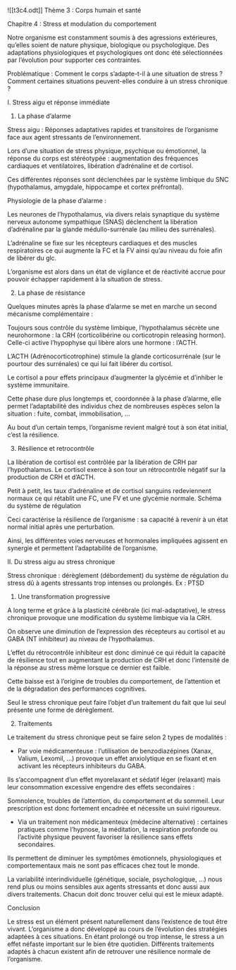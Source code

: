 ![[t3c4.odt]]
Thème 3 : Corps humain et santé

Chapitre 4 : Stress et modulation du comportement

Notre organisme est constamment soumis à des agressions extérieures, qu’elles soient de nature physique, biologique ou psychologique. 
Des adaptations physiologiques et psychologiques ont donc été sélectionnées par l’évolution pour supporter ces contraintes.

Problématique : Comment le corps s’adapte-t-il à une situation de stress ? Comment certaines situations peuvent-elles conduire à un stress chronique ?

I. Stress aigu et réponse immédiate

1) La phase d’alarme

Stress aigu : Réponses adaptatives rapides et transitoires de l’organisme face aux agent stressants de l’environnement.

Lors d’une situation de stress physique, psychique ou émotionnel, la réponse du corps est stéréotypée : augmentation des fréquences cardiaques et ventilatoires, libération d’adrénaline et de cortisol.

Ces différentes réponses sont déclenchées par le système limbique du SNC (hypothalamus, amygdale, hippocampe et cortex préfrontal).

Physiologie de la phase d’alarme : 

Les neurones de l’hypothalamus, via divers relais synaptique du système nerveux autonome sympathique (SNAS) déclenchent la libération d’adrénaline par la glande médullo-surrénale (au milieu des surrénales).

L’adrénaline se fixe sur les récepteurs cardiaques et des muscles respiratoires ce qui augmente la FC et la FV ainsi qu’au niveau du foie afin de libérer du glc.

L’organisme est alors dans un état de vigilance et de réactivité accrue pour pouvoir échapper rapidement à la situation de stress.

2) La phase de résistance

Quelques minutes après la phase d’alarme se met en marche un second mécanisme complémentaire :

Toujours sous contrôle du système limbique, l’hypothalamus sécrète une neurohormone : la CRH (corticolibérine ou corticotropin releasing hormon). Celle-ci active l’hypophyse qui libère alors une hormone : l’ACTH. 

L’ACTH (Adrénocorticotrophine) stimule la glande corticosurrénale (sur le pourtour des surrénales) ce qui lui fait libérer du cortisol. 

Le cortisol a pour effets principaux d’augmenter la glycémie et d’inhiber le système immunitaire. 

Cette phase dure plus longtemps et, coordonnée à la phase d’alarme, elle permet l’adaptabilité des individus chez de nombreuses espèces selon la situation : fuite, combat, immobilisation, …

Au bout d’un certain temps, l’organisme revient malgré tout à son état initial, c’est la résilience.

3) Résilience et retrocontrôle

La libération de cortisol est contrôlée par la libération de CRH par l’hypothalamus. Le cortisol exerce à son tour un rétrocontrôle négatif sur la production de CRH et d’ACTH.

Petit à petit, les taux d’adrénaline et de cortisol sanguins redeviennent normaux ce qui rétablit une FC, une FV et une glycémie normale.
Schéma du système de régulation

Ceci caractérise la résilience de l’organisme : sa capacité à revenir à un état normal initial après une perturbation.  

Ainsi, les différentes voies nerveuses et hormonales impliquées agissent en synergie et permettent l’adaptabilité de l’organisme.

II. Du stress aigu au stress chronique

Stress chronique : dérèglement (débordement) du système de régulation du stress dû à agents stressants trop intenses ou prolongés. Ex : PTSD

1) Une transformation progressive

A long terme et grâce à la plasticité cérébrale (ici mal-adaptative), le stress chronique provoque une modification du système limbique via la CRH.

On observe une diminution de l’expression des récepteurs au cortisol et au GABA (NT inhibiteur) au niveau de l’hypothalamus. 

L’effet du rétrocontrôle inhibiteur est donc diminué ce qui réduit la capacité de résilience tout en augmentant la production de CRH et donc l’intensité de la réponse au stress même lorsque ce dernier est faible.

Cette baisse est à l’origine de troubles du comportement, de l’attention et de la dégradation des performances cognitives.

Seul le stress chronique peut faire l’objet d’un traitement du fait que lui seul présente une forme de dérèglement.

2) Traitements

Le traitement du stress chronique peut se faire selon 2 types de modalités : 

- Par voie médicamenteuse : l’utilisation de benzodiazépines (Xanax, Valium, Lexomil, …) provoque un effet anxiolytique en se fixant et en activant les récepteurs inhibiteurs du GABA.

Ils s’accompagnent d’un effet myorelaxant et sédatif léger (relaxant) mais leur consommation excessive engendre des effets secondaires :

Somnolence, troubles de l’attention, du comportement et du sommeil.
Leur prescription est donc fortement encadrée et nécessite un suivi rigoureux.  

- Via un traitement non médicamenteux (médecine alternative) : certaines pratiques comme l’hypnose, la méditation, la respiration profonde ou l’activité physique peuvent favoriser la résilience sans effets secondaires.

Ils permettent de diminuer les symptômes émotionnels, physiologiques et comportementaux mais ne sont pas efficaces chez tout le monde.

La variabilité interindividuelle (génétique, sociale, psychologique, …) nous rend plus ou moins sensibles aux agents stressants et donc aussi aux divers traitements. Chacun doit donc trouver celui qui est le mieux adapté.

Conclusion

Le stress est un élément présent naturellement dans l’existence de tout être vivant. L’organisme a donc développé au cours de l’évolution des stratégies adaptées à ces situations.
En étant prolongé ou trop intense, le stress a un effet néfaste important sur le bien être quotidien. Différents traitements adaptés à chacun existent afin de retrouver une résilience normale de l’organisme.










